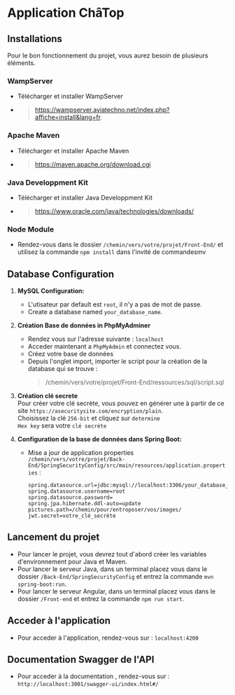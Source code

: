 # Application ChâTop

## Installations
Pour le bon fonctionnement du projet, vous aurez besoin de plusieurs éléments.
   ### WampServer
   - Télécharger et installer WampServer
   - > https://wampserver.aviatechno.net/index.php?affiche=install&lang=fr.
   
   ### Apache Maven
   - Télécharger et installer Apache Maven
   - > https://maven.apache.org/download.cgi
   
   ### Java Developpment Kit
   - Télécharger et installer Java Developpment Kit
   - > https://www.oracle.com/java/technologies/downloads/

   ### Node Module
   - Rendez-vous dans le dossier `/chemin/vers/votre/projet/Front-End/` et utilisez la commande `npm install` dans l'invité de commandesmv

## Database Configuration

1. **MySQL Configuration:**

   - L'utisateur par default est `root`, il n'y a pas de mot de passe.
   - Create a database named `your_database_name`.

2. **Création Base de données in PhpMyAdminer**

   - Rendez vous sur l'adresse suivante : `localhost`
   - Acceder maintenant a `PhpMyAdmin` et connectez vous.
   - Créez votre base de données
   - Depuis l'onglet import, importer le script pour la création de la database qui se trouve :
     > /chemin/vers/votre/projet/Front-End/ressources/sql/script.sql

3. **Création clé secrete**  
   Pour créer votre clé secrète, vous pouvez en générer une à partir de ce site `https://asecuritysite.com/encryption/plain`.  
   Choisissez la clé `256-bit` et cliquez sur `determine`  
   `Hex key` sera votre `clé secrète`  

4. **Configuration de la base de données dans Spring Boot:** 
   - Mise a jour de application properties `/chemin/vers/votre/projet/Back-End/SpringSecurityConfig/src/main/resources/application.properties` :
     ```properties
     spring.datasource.url=jdbc:mysql://localhost:3306/your_database_name
     spring.datasource.username=root
     spring.datasource.password=
     spring.jpa.hibernate.ddl-auto=update
     pictures.path=/chemin/pour/entroposer/vos/images/
     jwt.secret=votre_clé_secrète
     ```

## Lancement du projet

- Pour lancer le projet, vous devrez tout d'abord créer les variables d'environnement pour Java et Maven.  
- Pour lancer le serveur Java, dans un terminal placez vous dans le dossier `/Back-End/SpringSecurityConfig` et entrez la commande `mvn spring-boot:run`.  
- Pour lancer le serveur Angular, dans un terminal placez vous dans le dossier `/Front-end` et entrez la commande `npm run start`.


## Acceder à l'application

- Pour acceder à l'application, rendez-vous sur : `localhost:4200`

## Documentation Swagger de l'API

- Pour acceder à la documentation , rendez-vous sur : `http://localhost:3001/swagger-ui/index.html#/`
